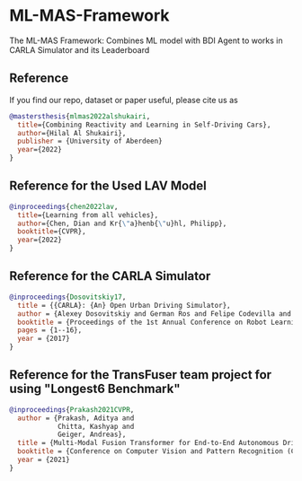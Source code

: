 # ML-MAS-Framework
 The ML-MAS Framework: Combines ML model with BDI Agent to works in CARLA Simulator and its Leaderboard


## Reference
If you find our repo, dataset or paper useful, please cite us as
```bibtex
@mastersthesis{mlmas2022alshukairi,
  title={Combining Reactivity and Learning in Self-Driving Cars},
  author={Hilal Al Shukairi},
  publisher = {University of Aberdeen}
  year={2022}
}
```

## Reference for the Used LAV Model
```bibtex
@inproceedings{chen2022lav,
  title={Learning from all vehicles},
  author={Chen, Dian and Kr{\"a}henb{\"u}hl, Philipp},
  booktitle={CVPR},
  year={2022}
}
```

## Reference for the CARLA Simulator
```bibtex
@inproceedings{Dosovitskiy17,
  title = {{CARLA}: {An} Open Urban Driving Simulator},
  author = {Alexey Dosovitskiy and German Ros and Felipe Codevilla and Antonio Lopez and Vladlen Koltun},
  booktitle = {Proceedings of the 1st Annual Conference on Robot Learning},
  pages = {1--16},
  year = {2017}
}
```

## Reference for the TransFuser team project for using "Longest6 Benchmark"
```bibtex
@inproceedings{Prakash2021CVPR,
  author = {Prakash, Aditya and
            Chitta, Kashyap and
            Geiger, Andreas},
  title = {Multi-Modal Fusion Transformer for End-to-End Autonomous Driving},
  booktitle = {Conference on Computer Vision and Pattern Recognition (CVPR)},
  year = {2021}
}
```
